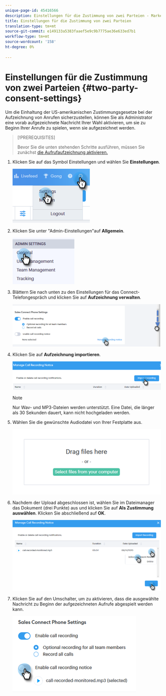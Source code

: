```yaml
---
unique-page-id: 45416566
description: Einstellungen für die Zustimmung von zwei Parteien - MarketingToDocs - Produktdokumentation
title: Einstellungen für die Zustimmung von zwei Parteien
translation-type: tm+mt
source-git-commit: e149133a5383faaef5e9c9b7775ae36e633ed7b1
workflow-type: tm+mt
source-wordcount: '158'
ht-degree: 0%

---
```



# Einstellungen für die Zustimmung von zwei Parteien {#two-party-consent-settings}

Um die Einhaltung der US-amerikanischen Zustimmungsgesetze bei der Aufzeichnung von Anrufen sicherzustellen, können Sie als Administrator eine vorab aufgezeichnete Nachricht Ihrer Wahl aktivieren, um sie zu Beginn Ihrer Anrufe zu spielen, wenn sie aufgezeichnet werden.

>[!PREREQUISITES]
>
>Bevor Sie die unten stehenden Schritte ausführen, müssen Sie zunächst [die Aufrufaufzeichnung aktivieren.](http://docs.marketo.com/x/dAC1Ag)

1. Klicken Sie auf das Symbol Einstellungen und wählen Sie **Einstellungen**.

   ![](assets/one-1.png)

1. Klicken Sie unter &quot;Admin-Einstellungen&quot;auf **Allgemein**.

   ![](assets/two-1.png)

1. Blättern Sie nach unten zu den Einstellungen für das Connect-Telefongespräch und klicken Sie auf **Aufzeichnung verwalten**.

   ![](assets/three-1.png)

1. Klicken Sie auf **Aufzeichnung importieren**.

   ![](assets/four-1.png)

   >[!NOTE]
   >
   >Nur Wav- und MP3-Dateien werden unterstützt. Eine Datei, die länger als 30 Sekunden dauert, kann nicht hochgeladen werden.

1. Wählen Sie die gewünschte Audiodatei von Ihrer Festplatte aus.

   ![](assets/five.png)

1. Nachdem der Upload abgeschlossen ist, wählen Sie im Dateimanager das Dokument (drei Punkte) aus und klicken Sie auf **Als Zustimmung auswählen**. Klicken Sie abschließend auf **OK**.

   ![](assets/six.png)

1. Klicken Sie auf den Umschalter, um zu aktivieren, dass die ausgewählte Nachricht zu Beginn der aufgezeichneten Aufrufe abgespielt werden kann.

   ![](assets/seven.png)

